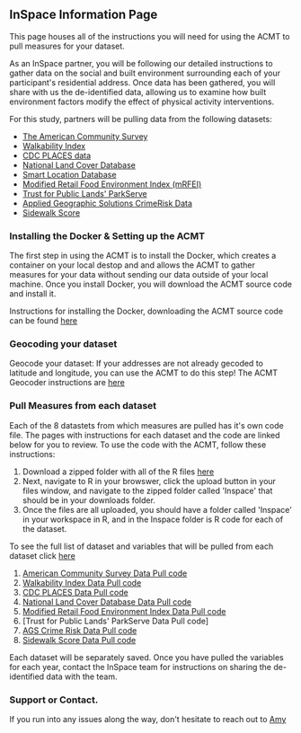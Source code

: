 ## InSpace Information Page

This page houses all of the instructions you will need for using the ACMT to pull measures for your dataset. 

As an InSpace partner, you will be following our detailed instructions to gather data on the social and built environment surrounding each of your participant's residential address. Once data has been gathered, you will share with us the de-identified data, allowing us to examine how built environment factors modify the effect of physical activity interventions. 

For this study, partners will be pulling data from the following datasets: 
   -  [The American Community Survey](https://www.census.gov/programs-surveys/acs/about.html)
   -  [Walkability Index](https://www.epa.gov/smartgrowth/smart-location-mapping#walkability)
   -  [CDC PLACES data](https://www.cdc.gov/places/index.html)
   -  [National Land Cover Database](https://www.usgs.gov/centers/eros/science/national-land-cover-database)
   -  [Smart Location Database](https://www.epa.gov/smartgrowth/smart-location-mapping#SLD)
   -  [Modified Retail Food Environment Index (mRFEI)](https://www.cdc.gov/obesity/downloads/census-tract-level-state-maps-mrfei_TAG508.pdf)
   -  [Trust for Public Lands' ParkServe](https://www.tpl.org/parkserve)
   -  [Applied Geographic Solutions CrimeRisk Data](https://appliedgeographic.com/crimerisk/)
   -  [Sidewalk Score](https://journals.sagepub.com/doi/10.1177/0033354920968799)


### Installing the Docker & Setting up the ACMT

The first step in using the ACMT is to install the Docker, which creates a container on your local destop and and allows the ACMT to gather measures for your data without sending our data outside of your local machine. Once you install Docker, you will download the ACMT source code and install it. 

Instructions for installing the Docker, downloading the ACMT source code can be found [here](https://aybloom.github.io/inspace/ACMT-setup-Inspace.html)

### Geocoding your dataset

Geocode your dataset: If your addresses are not already gecoded to latitude and longitude, you can use the ACMT to do this step! The ACMT Geocoder instructions are [here](https://aybloom.github.io/inspace/ACMT-geocoder.html)

### Pull Measures from each dataset

Each of the 8 datastets from which measures are pulled has it's own code file. The pages with instructions for each dataset and the code are linked below for you to review. To use the code with the ACMT, follow these instructions: 
1. Download a zipped folder with all of the R files [here](https://minhaskamal.github.io/DownGit/#/home?url=https://github.com/aybloom/inspace/tree/main/docs/Inspace)
2. Next, navigate to R in your browswer, click the upload button in your files window, and navigate to the zipped folder called 'Inspace' that should be in your downloads folder.
3. Once the files are all uploaded, you should have a folder called 'Inspace' in your workspace in R, and in the Inspace folder is R code for each of the dataset.  

To see the full list of dataset and variables that will be pulled from each dataset click [here](https://aybloom.github.io/inspace/InSPACE-Measures-list.html)

1. [American Community Survey Data Pull code](https://aybloom.github.io/inspace/ACS-Data-Pull.html)
2. [Walkability Index Data Pull code](https://aybloom.github.io/inspace/epa-walkability.html)
3. [CDC PLACES Data Pull code](https://aybloom.github.io/inspace/PLACES-data-pull.html)
4. [National Land Cover Database Data Pull code](https://aybloom.github.io/inspace/NLCD-data-pull.html)
5. [Modified Retail Food Environment Index Data Pull code](http://aybloom.github.io/inspace/mfrei-data-pull.html)
6. [Trust for Public Lands' ParkServe Data Pull code]
7. [AGS Crime Risk Data Pull code](http://aybloom.github.io/inspace/CrimeRisk-data-pull.html)
8. [Sidewalk Score Data Pull code](http://aybloom.github.io/inspace/Sidewalk-View.html)

Each dataset will be separately saved. Once you have pulled the variables for each year, contact the InSpace team for instructions on sharing the de-identified data with the team. 

### Support or Contact. 

If you run into any issues along the way, don't hesitate to reach out to [Amy](mailto:aybloom@uw.edu)
